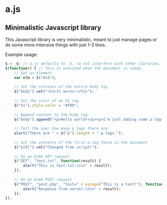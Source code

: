# a.js
## Minimalistic Javascript library

This Javascript library is very minimalistic, meant to just manage pages or do some more intensive things with just 1-3 lines.

Example usage:

```js
$ = _$; // a.js defaults to _$, to not interfere with other libraries. This is an alias.
$(function() { // This is executed when the document is ready.
	// Get an element
	var elm = $("#id");
	
	// Set the contents of the entire body tag
	$("body").set("<h1>It works!</h1>");
	
	// Set the color of an h1 tag
	$("h1").style.color = "#f00";
	
	// Append content to the body tag
	$("body").append("<p>Hello world!</p><p>I'm just adding some p tags.</p>");
	
	// Tell the user how many p tags there are
	alert("There are " + $("p").length + " p tags.");
	
	// Set the contents of the first p tag found in the document
	$("p[0]").set("Changed from script!");
	
	// Do an AJAX GET request
	$("GET", "test.txt", function(result) {
		alert("This is test.txt:\n\n" + result);
	});
	
	// Do an AJAX POST request
	$("POST", "post.php", "test=" + escape("This is a test!"), function(result) {
		alert("Response from server:\n\n" + result);
	});
});
```